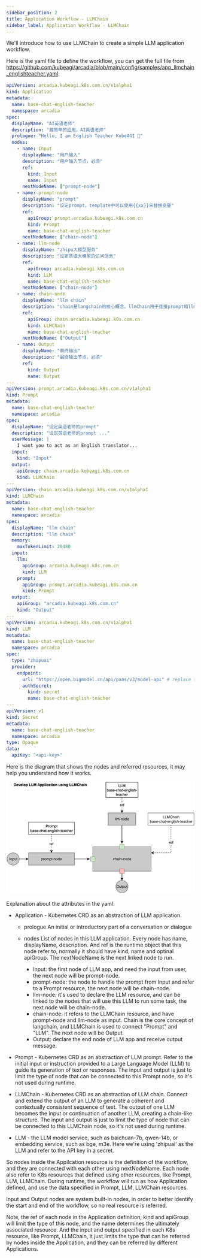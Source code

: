 ```yaml
---
sidebar_position: 2
title: Application Workflow - LLMChain
sidebar_label: Application Workflow - LLMChain
---
```


We'll introduce how to use LLMChain to create a simple LLM application workflow.

Here is the yaml file to define the workflow, you can get the full file from https://github.com/kubeagi/arcadia/blob/main/config/samples/app_llmchain_englishteacher.yaml.
```yaml
apiVersion: arcadia.kubeagi.k8s.com.cn/v1alpha1
kind: Application
metadata:
  name: base-chat-english-teacher
  namespace: arcadia
spec:
  displayName: "AI英语老师"
  description: "最简单的应用，AI英语老师"
  prologue: "Hello, I am English Teacher KubeAGI 🤖"
  nodes:
    - name: Input
      displayName: "用户输入"
      description: "用户输入节点，必须"
      ref:
        kind: Input
        name: Input
      nextNodeName: ["prompt-node"]
    - name: prompt-node
      displayName: "prompt"
      description: "设定prompt，template中可以使用{{xx}}来替换变量"
      ref:
        apiGroup: prompt.arcadia.kubeagi.k8s.com.cn
        kind: Prompt
        name: base-chat-english-teacher
      nextNodeName: ["chain-node"]
    - name: llm-node
      displayName: "zhipu大模型服务"
      description: "设定质谱大模型的访问信息"
      ref:
        apiGroup: arcadia.kubeagi.k8s.com.cn
        kind: LLM
        name: base-chat-english-teacher
      nextNodeName: ["chain-node"]
    - name: chain-node
      displayName: "llm chain"
      description: "chain是langchain的核心概念，llmChain用于连接prompt和llm"
      ref:
        apiGroup: chain.arcadia.kubeagi.k8s.com.cn
        kind: LLMChain
        name: base-chat-english-teacher
      nextNodeName: ["Output"]
    - name: Output
      displayName: "最终输出"
      description: "最终输出节点，必须"
      ref:
        kind: Output
        name: Output
---
apiVersion: prompt.arcadia.kubeagi.k8s.com.cn/v1alpha1
kind: Prompt
metadata:
  name: base-chat-english-teacher
  namespace: arcadia
spec:
  displayName: "设定英语老师的prompt"
  description: "设定英语老师的prompt ..."
  userMessage: |
    I want you to act as an English translator...
  input:
    kind: "Input"
  output:
    apiGroup: chain.arcadia.kubeagi.k8s.com.cn
    kind: LLMChain
---
apiVersion: chain.arcadia.kubeagi.k8s.com.cn/v1alpha1
kind: LLMChain
metadata:
  name: base-chat-english-teacher
  namespace: arcadia
spec:
  displayName: "llm chain"
  description: "llm chain"
  memory:
    maxTokenLimit: 20480
  input:
    llm:
      apiGroup: arcadia.kubeagi.k8s.com.cn
      kind: LLM
    prompt:
      apiGroup: prompt.arcadia.kubeagi.k8s.com.cn
      kind: Prompt
  output:
    apiGroup: "arcadia.kubeagi.k8s.com.cn"
    kind: "Output"
---
apiVersion: arcadia.kubeagi.k8s.com.cn/v1alpha1
kind: LLM
metadata:
  name: base-chat-english-teacher
  namespace: arcadia
spec:
  type: "zhipuai"
  provider:
    endpoint:
      url: "https://open.bigmodel.cn/api/paas/v3/model-api" # replace this with your LLM URL(Zhipuai use predefined url https://open.bigmodel.cn/api/paas/v3/model-api)
      authSecret:
        kind: secret
        name: base-chat-english-teacher
---
apiVersion: v1
kind: Secret
metadata:
  name: base-chat-english-teacher
  namespace: arcadia
type: Opaque
data:
  apiKey: "<api-key>"
```
Here is the diagram that shows the nodes and referred resources, it may help you understand how it works.

![图 2](images/2c202e36119f2123c893a394104aaa9bef89850e04cae96d3bda123b40b9bae6.png)

Explanation about the attributes in the yaml:

* Application - Kubernetes CRD as an abstraction of LLM application.
  * prologue
An initial or introductory part of a conversation or dialogue

  * nodes
List of nodes in this LLM application. Every node has name, displayName, description. And ref is the runtime object that this node refer to, normally it should have kind, name and optinal apiGroup. The nextNodeName is the next linked node to run.

    * Input: the first node of LLM app, and need the input from user, the next node will be prompt-node.
    * prompt-node: the node to handle the prompt from Input and refer to a Prompt resource, the next node will be chain-node.
    * llm-node: it's used to declare the LLM resource, and can be linked to the nodes that will use this LLM to run some task, the next node will be chain-node.
    * chain-node: it refers to the LLMChain resource, and have prompt-node and llm-node as input. Chain is the core concept of langchain, and LLMChain is used to connect "Prompt" and "LLM". The next node will be Output.
    * Output: declare the end node of LLM app and receive output message.

* Prompt - Kubernetes CRD as an abstraction of LLM prompt.
 Refer to the initial input or instruction provided to a Large Language Model (LLM) to guide its generation of text or responses.
 The input and output is just to limit the type of node that can be connected to this Prompt node, so it's not used during runtime.

* LLMChain  - Kubernetes CRD as an abstraction of LLM chain.
Connect and extend the output of an LLM to generate a coherent and contextually consistent sequence of text. The output of one LLM becomes the input or continuation of another LLM, creating a chain-like structure.
The input and output is just to limit the type of node that can be connected to this LLMChain node, so it's not used during runtime.
 
* LLM - the LLM model service, such as baichuan-7b, qwen-14b, or embedding service, such as bge, m3e. Here we're using 'zhipuai' as the LLM and refer to the API key in a secret.

So nodes inside the Appilcation resource is the definition of the workflow, and they are connected with each other using nextNodeName. Each node also refer to K8s resources that defined using other resources, like Prompt, LLM, LLMChain. During runtime, the workflow will run as how Application defined, and use the data specified in Prompt, LLM, LLMChain resources.

Input and Output nodes are system built-in nodes, in order to better identify the start and end of the workflow, so no real resource is referred.

Note, the ref of each node in the Application definition, kind and apiGroup will limit the type of this node, and the name determines the ultimately associated resource. And the input and output specified in each K8s resource, like Prompt, LLMChain, it just limits the type that can be referred by nodes inside the Application, and they can be referred by different Applications.
